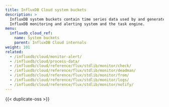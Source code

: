 ```yaml
---
title: InfluxDB Cloud system buckets
description: >
  InfluxDB system buckets contain time series data used by and generated from the
  InfluxDB monitoring and alerting system and the task engine.
menu:
  influxdb_cloud_ref:
    name: System buckets
    parent: InfluxDB Cloud internals
weight: 101
related:
  - /influxdb/cloud/monitor-alert/
  - /influxdb/cloud/process-data/
  - /influxdb/cloud/reference/flux/stdlib/monitor/check/
  - /influxdb/cloud/reference/flux/stdlib/monitor/deadman/
  - /influxdb/cloud/reference/flux/stdlib/monitor/from/
  - /influxdb/cloud/reference/flux/stdlib/monitor/logs/
  - /influxdb/cloud/reference/flux/stdlib/monitor/notify/
---
```


{{< duplicate-oss >}}